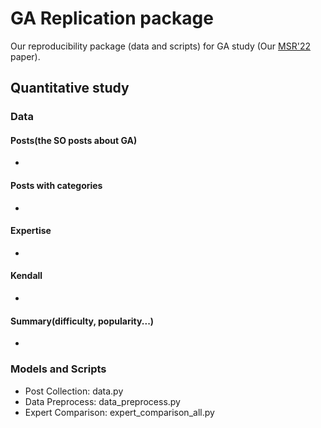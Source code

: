# GA Replication package

Our reproducibility package (data and scripts) for GA study (Our [MSR'22](https://conf.researchr.org/home/msr-2022) paper). 

## Quantitative study
### Data
#### Posts(the SO posts about GA)
-  
#### Posts with categories
- 
#### Expertise
- 
#### Kendall
- 
#### Summary(difficulty, popularity...)
- 

### Models and Scripts
- Post Collection: data.py
- Data Preprocess: data_preprocess.py
- Expert Comparison: expert_comparison_all.py


